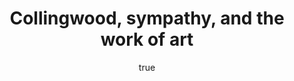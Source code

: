 ---
layout: talk
title: Collingwood, sympathy, and the work of art
description: "A workshop jointly organised by HPS Cambridge and INSEI"
author: 
    name: Maarten Steenhagen
    url: http://msteenhagen.github.io
paper: Collingwood, sympathy, and the work of art
where:  History and Philosophy of Science, Cambridge
city: Cambridge
<!-- time: --> 
<!-- link:  -->
<!-- handout:  -->
<!-- slides:  -->
<!-- details: true -->
---